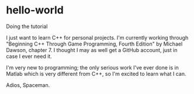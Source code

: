 # hello-world
Doing the tutorial

I just want to learn C++ for personal projects. I'm currently working through "Beginning C++ Through Game Programming, Fourth Edition" by Michael Dawson, chapter 7. I thought I may as well get a GitHub account, just in case I ever need it.

I'm very new to programming; the only serious work I've ever done is in Matlab which is very different from C++, so I'm excited to learn what I can.

Adios, Spaceman.
